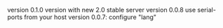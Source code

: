 version 0.1.0 version with new 2.0 stable server
version 0.0.8  use serial-ports from your host
version 0.0.7: configure "lang"

